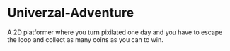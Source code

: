 # Univerzal-Adventure
A 2D platformer where you turn pixilated one day and you have to escape the loop and collect as many coins as you can to win.
